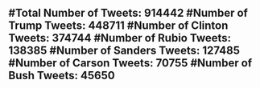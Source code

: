 #Total Number of Tweets: 914442 
#Number of Trump Tweets: 448711
#Number of Clinton Tweets: 374744
#Number of Rubio Tweets: 138385
#Number of Sanders Tweets: 127485
#Number of Carson Tweets: 70755
#Number of Bush Tweets: 45650
---
